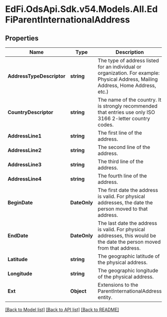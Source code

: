 # EdFi.OdsApi.Sdk.v54.Models.All.EdFiParentInternationalAddress

## Properties

Name | Type | Description | Notes
------------ | ------------- | ------------- | -------------
**AddressTypeDescriptor** | **string** | The type of address listed for an individual or organization. For example:  Physical Address, Mailing Address, Home Address, etc.) | 
**CountryDescriptor** | **string** | The name of the country. It is strongly recommended that entries use only ISO 3166 2-letter country codes. | 
**AddressLine1** | **string** | The first line of the address. | 
**AddressLine2** | **string** | The second line of the address. | [optional] 
**AddressLine3** | **string** | The third line of the address. | [optional] 
**AddressLine4** | **string** | The fourth line of the address. | [optional] 
**BeginDate** | **DateOnly** | The first date the address is valid. For physical addresses, the date the person moved to that address. | [optional] 
**EndDate** | **DateOnly** | The last date the address is valid. For physical addresses, this would be the date the person moved from that address. | [optional] 
**Latitude** | **string** | The geographic latitude of the physical address. | [optional] 
**Longitude** | **string** | The geographic longitude of the physical address. | [optional] 
**Ext** | **Object** | Extensions to the ParentInternationalAddress entity. | [optional] 

[[Back to Model list]](../../README.md#documentation-for-models) [[Back to API list]](../../README.md#documentation-for-api-endpoints) [[Back to README]](../../README.md)


